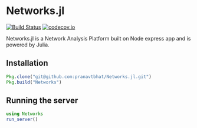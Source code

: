 # Networks.jl
[![Build Status](https://travis-ci.org/pranavtbhat/Networks.jl.svg?branch=dev)](https://travis-ci.org/pranavtbhat/Networks.jl)
[![codecov.io](https://codecov.io/github/pranavtbhat/Networks.jl/coverage.svg?branch=master)](https://codecov.io/github/pranavtbhat/Networks.jl?branch=master)

Networks.jl is a Network Analysis Platform built on Node express app and is powered by Julia.

## Installation
```julia
Pkg.clone("git@github.com:pranavtbhat/Networks.jl.git")
Pkg.build("Networks")
```

## Running the server
```julia
using Networks
run_server()
```
